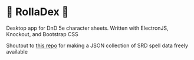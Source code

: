 # 🎲 RollaDex 🎲
Desktop app for DnD 5e character sheets.  Written with ElectronJS, Knockout, and Bootstrap CSS

Shoutout to [this repo](https://github.com/vorpalhex/srd_spells) for making a JSON collection of SRD spell data freely available